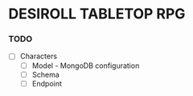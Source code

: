 # DESIROLL TABLETOP RPG

### TODO

- [ ] Characters
    - [ ] Model - MongoDB configuration
    - [ ] Schema
    - [ ] Endpoint